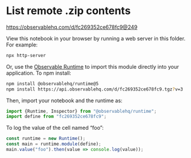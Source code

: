# List remote .zip contents

https://observablehq.com/d/fc269352ce678fc9@249

View this notebook in your browser by running a web server in this folder. For
example:

~~~sh
npx http-server
~~~

Or, use the [Observable Runtime](https://github.com/observablehq/runtime) to
import this module directly into your application. To npm install:

~~~sh
npm install @observablehq/runtime@5
npm install https://api.observablehq.com/d/fc269352ce678fc9.tgz?v=3
~~~

Then, import your notebook and the runtime as:

~~~js
import {Runtime, Inspector} from "@observablehq/runtime";
import define from "fc269352ce678fc9";
~~~

To log the value of the cell named “foo”:

~~~js
const runtime = new Runtime();
const main = runtime.module(define);
main.value("foo").then(value => console.log(value));
~~~
